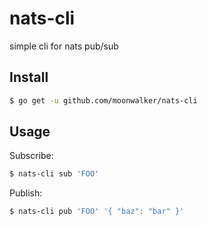 # nats-cli

simple cli for nats pub/sub

## Install

```sh
$ go get -u github.com/moonwalker/nats-cli
```

## Usage

Subscribe:

```sh
$ nats-cli sub 'FOO'
```

Publish:

```sh
$ nats-cli pub 'FOO' '{ "baz": "bar" }'
```
